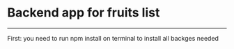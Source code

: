 # Backend app for fruits list
---------------
First:
    you need to run npm install on terminal to install all backges needed